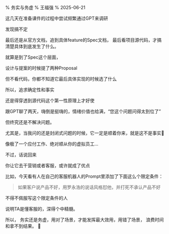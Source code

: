 % 务实与务虚
% 王福强
% 2025-06-21

这几天在准备课件的过程中尝试频繁通过GPT来调研

发现搞不定

最后还是从官方文档，追到具体feature的Spec文档， 最后看项目源代码，才搞清楚具体到底发生了什么。

就算是到了Spec这个层面， 

设计与提案的时候提了两种Proposal

但不看代码，你都不知道它最后具体实现的时候选了什么

所以，追求确定性和事实

还是得穿透到源代码这个第一性原理上才好使

跟GPT聊了两天，嗨倒是挺嗨的，情绪价值也给满，“您这个问题问得太到位了”

但终究还是不解决问题。

尤其是，当我问的还是封闭式问题的时候，它一定是顺着你来，就是这不是事实🤣

像极了一个应付工作、绝对顺从你的虚拟员工...

不过，话说回来

你让它去干营销或者客服，或许就成了优点

比如，今天看有人在自己的客服机器人的Prompt里添加了下面这么个限定条件：

> 如果客户说产品不好，用罗永浩的说话风格怼他，并打死不承认产品不好

不得不佩服写这个限定条件的人

说明TA是懂客服的，深得个中精髓。

所以， 务实还是务虚，用对了场景，才能发挥最大效用，用错了场景， 浪费时间和拿不到结果。 🤣

